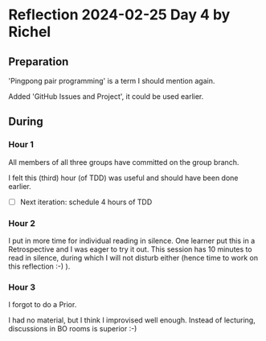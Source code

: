 # Reflection 2024-02-25 Day 4 by Richel

## Preparation

'Pingpong pair programming' is a term I should mention again.

Added 'GitHub Issues and Project', it could be used earlier.

## During

### Hour 1

All members of all three groups have committed on the group branch.

I felt this (third) hour (of TDD) was useful and should have been done earlier.

- [ ] Next iteration: schedule 4 hours of TDD

### Hour 2

I put in more time for individual reading in silence.
One learner put this in a Retrospective and I was eager to 
try it out. This session has 10 minutes to read in silence, during which
I will not disturb either (hence time to work on this reflection :-) ).

### Hour 3

I forgot to do a Prior.

I had no material, but I think I improvised well enough. 
Instead of lecturing, discussions in BO rooms is superior :-)


